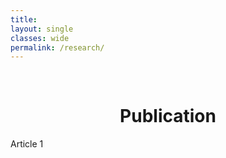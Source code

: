```yaml
---
title: 
layout: single
classes: wide
permalink: /research/
---
```

<br/> 


# <center> Publication </center>

Article 1
